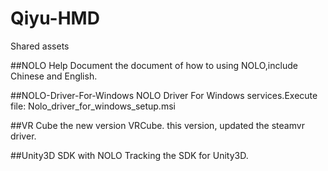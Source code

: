 # Qiyu-HMD
Shared assets



##NOLO Help Document
     the document of how to using NOLO,include Chinese and English.


##NOLO-Driver-For-Windows
     NOLO  Driver For Windows services.Execute file: Nolo_driver_for_windows_setup.msi


##VR Cube
     the new version VRCube.
     this version, updated the steamvr driver.



##Unity3D SDK with NOLO Tracking
     the SDK for Unity3D.


